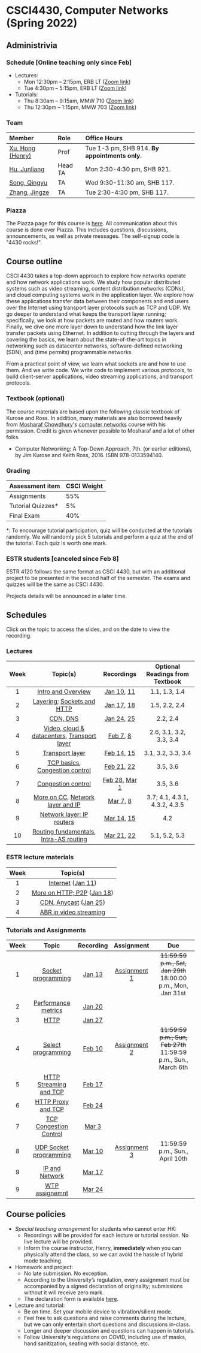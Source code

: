 # CSCI4430, Computer Networks (Spring 2022)

## Administrivia

### Schedule [Online teaching only since Feb]
- Lectures: 
  * Mon 12:30pm – 2:15pm, ERB LT ([Zoom link](https://cuhk.zoom.us/j/92811984025?pwd=eGE4Um5SV0Nwd3RJTlh2WmFpV2wzdz09))
  * Tue 4:30pm – 5:15pm, ERB LT ([Zoom link](https://cuhk.zoom.us/j/95299586369?pwd=N2RnM3h6VkJlTG1ncVZHMEFsa0laUT09))
- Tutorials:
  * Thu 8:30am – 9:15am, MMW 710 ([Zoom link](https://cuhk.zoom.us/j/94590014376?pwd=NDdlRzVDQW9oQURyMU5ESTJEUHh3Zz09))
  * Thu 12:30pm – 1:15pm, MMW 703 ([Zoom link](https://cuhk.zoom.us/j/97625841388?pwd=R2ZpYm9RWmFNMFBqQjNYL3pSN1A4Zz09))

### Team
| Member | Role | Office Hours |
| :---------------- | :--- | :----------- |
| [Xu, Hong (Henry)](https://henryhxu.github.io/) | Prof | Tue 1-3 pm, SHB 914. **By appointments only.** |
| [Hu, Junliang](mailto:jlhu@cse.cuhk.edu.hk) | Head TA | Mon 2:30-4:30 pm, SHB 921. |
| [Song, Qingyu](mailto:qysong21@cse.cuhk.edu.hk) | TA | Wed 9:30-11:30 am, SHB 117. |
| [Zhang, Jingze](mailto:zhang_jing_ze@link.cuhk.edu.hk) | TA | Tue 2:30-4:30 pm, SHB 117. |

### Piazza
The Piazza page for this course is [here](https://piazza.com/cuhk.edu.hk/spring2022/csci4430).
All communication about this course is done over Piazza. This includes questions, discussions, announcements, as well as private messages. 
The self-signup code is "4430 rocks!".

## Course outline
CSCI 4430 takes a top-down approach to explore how networks operate and how network applications work. We study how popular distributed systems such as video streaming, content distribution networks (CDNs), and cloud computing systems work in the application layer. We explore how these applications transfer data between their components and end users over the Internet using transport layer protocols such as TCP and UDP. We go deeper to understand what keeps the transport layer running; specifically, we look at how packets are routed and how routers work. Finally, we dive one more layer down to understand how the link layer transfer packets using Ethernet. In addition to cutting through the layers and covering the basics, we learn about the state-of-the-art topics in networking such as datacenter networks, software-defined networking (SDN), and (time permits) programmable networks.

From a practical point of view, we learn what sockets are and how to use them. And we write code. We write code to implement various protocols, to build client-server applications, video streaming applications, and transport protocols.

### Textbook (optional)
The course materials are based upon the following classic textbook of Kurose and Ross. In addition, many materials are also borrowed heavily from [Mosharaf Chowdhury](http://www.mosharaf.com/)'s [computer networks](https://github.com/mosharaf/eecs489) course with his permission. Credit is given whenever possible to Mosharaf and a lot of other folks.
- Computer Networking: A Top-Down Approach, 7th. (or earlier editions), by Jim Kurose and Keith Ross, 2016. ISBN 978-0133594140.

### Grading
| Assessment item | CSCI Weight 
| :---------------- | :--- | 
| Assignments | 55% | 
| Tutorial Quizzes* | 5% |
| Final Exam | 40% | 

\*: To encourage tutorial participation, quiz will be conducted at the tutorials randomly. We will randomly pick 5 tutorials and perform a quiz at the end of the tutorial. Each quiz is worth one mark.

### ESTR students [canceled since Feb 8]
ESTR 4120 follows the same format as CSCI 4430, but with an additional project to be presented in the second half of the semester. The exams and quizzes will be the same as CSCI 4430.

Projects details will be announced in a later time.

## Schedules
Click on the topic to access the slides, and on the date to view the recording. 

### Lectures
| Week | Topic(s) | Recordings | Optional Readings from Textbook |
| :-----------: | :-----------------: | :------------: | :------------: | 
| 1 | [Intro and Overview](lecture/lec1.pptx) | [Jan 10](https://cuhk.zoom.us/rec/share/GMBuuyiGyLKiHf_dbTPYC1KZXTIFAOdwfq7bcpUrsU-QyzugFh0g9iMErY3SsSrW.YS3CeSVtEPexD0F1), [11](https://cuhk.zoom.us/rec/share/88tdIlzjsMBhNQxtWYdd6TB--z-L4uEZBVBQvVXYdaDLQ8c0kXVH1zTNizqc193u.ZO8WyP5rvFng777j) | 1.1, 1.3, 1.4
| 2 | [Layering](lecture/lec2.pptx); [Sockets and HTTP](lecture/lec3.pptx) | [Jan 17](https://cuhk.zoom.us/rec/share/c5VrWKFwujdmMsgG7X9yasAPxhWlx1jj_3Rss8WwsL76rVCn1Grbl_YPjFVExg.fQOAykjhesRzjjWg), [18](https://cuhk.zoom.us/rec/share/d186v4bsOmWlKBxqd4jIYp4Win1y7L2f97WYDmg1MG6wcXpj6l8S6z3ebEKNImC0.NUY8kc11kSrQuoVP) | 1.5, 2.2, 2.4
| 3 | [CDN, DNS](lecture/lec4.pptx) | [Jan 24](https://cuhk.zoom.us/rec/share/KofQlqZ0Le6pJfJRSxUCvydViVuIY0soEFZzi_-jpAsu1jKSIyedUdxs2Zak1-8D.OCkuSjtQ5dUXMqH4), [25](https://cuhk.zoom.us/rec/share/OqAjOywy6n5Dnc7Ol2ix50_cCdU1ZLsjrnCTjQTbbuyIbrho12LliuIzNk9SMkvV.Tn6y8B7LIBFWe0FQ) | 2.2, 2.4
| 4 | [Video, cloud & datacenters](lecture/lec5.pptx), [Transport layer](lecture/lec6.pptx) | [Feb 7](https://cuhk.zoom.us/rec/share/DARFr18scLH3vOhatySK7BFS2NWdxkIqiLG3Y9GBVI5HmLoSkOiCHsxeis_HmkXg.u9T9lTBaRHdat8fh), [8](https://cuhk.zoom.us/rec/share/ikaPJSkyz0pObEZEI0wLpayXMGCiqeB9pxfrE55C9as0WVh750A2GyWNMPJ1YMOB.r213Z8hCro7My7ZO) | 2.6, 3.1, 3.2, 3.3, 3.4
| 5 | [Transport layer](lecture/lec6.pptx) | [Feb 14](https://cuhk.zoom.us/rec/share/qyR78D1rH_WG87amLo_NlGpA2vhbFBZuBOTLzsyiSCJ79wruT46wlfY1ZUBX0m2s.IH0RI6OHlNTi2XGX), [15](https://cuhk.zoom.us/rec/share/Wf1-ZBOeMj0kwoe1sBQkN0k9DPEY1cNUw3DMUdyMy5bKvj3qHOHM7kzJLRAHt5pK.3kacaFTWgYxS5Xt8) |  3.1, 3.2, 3.3, 3.4
| 6 | [TCP basics](lecture/lec7.pptx), [Congestion control](lecture/lec8.pptx) | [Feb 21](https://cuhk.zoom.us/rec/share/aDq_1pJ0QEqf4NCO3cEd3ZrKnC5VqD0pTMwePi3hjLB-FCdVF88k-MrQEmnyoBXs.MX5NIn4E_1-_Oalu),  [22](https://cuhk.zoom.us/rec/share/CGF-uBY_9ruG5OR_uCW3BFXFwitaYFl4HgZYxMFphCLvCOd7ygZit1DfLC64DHxS.qCe38hoEtW19S-Jm) |  3.5, 3.6
| 7 | [Congestion control](lecture/lec8.pptx) | [Feb 28](https://cuhk.zoom.us/rec/share/9KKetSM9RIHOQg10dgsmw6QWJmLiM-Ak7SnAGZwWbN1NBhdRMVrUx4s7Tem0U0Pr.UMWv4yc4e0Q9hO4r), [Mar 1](https://cuhk.zoom.us/rec/share/B2ayVmKbqvrPslMh1s9EdRci3Aufs42pqTF8Arr6wJmIrgzLgh3-E926h1hG34nH.Sj5CAL9xcj61tO33) |  3.5, 3.6
| 8 | [More on CC](lecture/lec9.pptx), [Network layer and IP](lecture/lec10.pptx) | [Mar 7](https://cuhk.zoom.us/rec/share/J6sEcYYk_vYX7LypQmqgmXc4JpvkguGffFNsVrbvXe-R0HGlwRJLP3WPfZXGbcqX.RRIKgHEBAGyS6RrL), [8](https://cuhk.zoom.us/rec/share/A0Uj8XXALkzi-day_y0nRWTSM-GytiQ6w8itBheuqPXUVXd3oqZYmP33uf9fEMrY.KNAHR0v43F6i44GM) |  3.7; 4.1, 4.3.1, 4.3.2, 4.3.5
| 9 | [Network layer: IP routers](lecture/lec11.pptx) | [Mar 14](https://cuhk.zoom.us/rec/share/-pmllbAyE0gewxTkibJRuJUgoKMqEciyw9w1CzmROm_PMf9BhVAM0tYUiMrMbJYj.MpRa7p1LJpR3B3Ut), [15](https://cuhk.zoom.us/rec/share/iIW8LmGKCyUSX4jZZPohR9eOHR5QjHrbDJaBf32I3zelETG1zf9ljDKjr4ejbB8S.SXxrs22DE0JhS1Rp) | 4.2
| 10 | [Routing fundamentals](lecture/lec12.pptx), [Intra-AS routing](lecture/lec13.pptx) | [Mar 21](https://cuhk.zoom.us/rec/share/3a4YPQfEZdbk685CNWkptYQfvfcwjmM5hzTaueq4ebPGLt80tNbd0SU0EYbrLG_k.ZSChAlrwwOvX81N-), [22](https://cuhk.zoom.us/rec/share/Ws0nndfowdbrtNe6uVjHr4cTy_ROWTBCf7vqATbeKAXM1B6Xyehjz6C7ThYTLNuF.TAlfVdJUrwRLRdj5) | 5.1, 5.2, 5.3

### ESTR lecture materials
| Week | Topic(s) | 
| :-----------: | :-----------------: | 
| 1 | [Internet](lecture/estr1.pptx) ([Jan 11](https://cuhk.zoom.us/rec/share/3SZewEFYrPtDs01sjRwfKvTSSavGl65htD0RBTSy4v9jEgeZHdk38FHHhaZAx_zC.We45sM8DXlSAhJvj))
| 2 | [More on HTTP; P2P](lecture/estr2.pptx) ([Jan 18](https://cuhk.zoom.us/rec/share/PMFQRt2pALxYSfvwqk-KeSAPWFO9NggI6V_F4qlj_0vxZkBdJ0BF8Pf-y1K-CeLH.gmx0QsnHaQlI6W21)) 
| 3 | [CDN, Anycast](lecture/estr3.pptx) ([Jan 25](https://cuhk.zoom.us/rec/share/Usy19DUczqZ9dCzoIlwgoZXFWHcVJns6LfQQl65FBrhm6QRaM463QXtJnNnnzKdM.ZV7pn34V5u2H8feB))
| 4 | [ABR in video streaming](lecture/estr4.pdf)

### Tutorials and Assignments

| Week | Topic | Recording | Assignment | Due |
| :---: | :------------------: | :-----: | :-------------: | :-------------: |
| 1 | [Socket programming](tutorial/T01/tut01.pptx) | [Jan 13](https://cuhk.zoom.us/rec/share/ocCYRX0Pv0ZZfA3qEMIRc9JM5jDZLR9w8x6rnRtBG84f6_1cuu-L0igeQW9SKoUe.OiV8_R37BIAKtOPd?startTime=1642033608000) | [Assignment 1](assignment/assignment-1) | ~~11:59:59 p.m., Sat, Jan 29th~~ 18:00:00 p.m., Mon, Jan 31st |
| 2 | [Performance metrics](tutorial/T02/tut02.pptx) | [Jan 20](https://cuhk.zoom.us/rec/share/bN593V2QGLPNNZea6JewUtsWXiS-CcTvXc5m0FW68vahSLNwvYsDtksM5tJu0O4K.FBghXgcsGMJ8eb_S?startTime=1642652855000) | ||
| 3 | [HTTP](tutorial/T03/tut03.pptx) | [Jan 27](https://cuhk.zoom.us/rec/share/axNautJdYKCtHOTSEwHOLNUdT5WIWvce7gXJ3Z3S_idsTYvcI3nXNIDwaOonIbFs.pSVZ_d_cjhTFRbqf?startTime=1643257789000) | ||
| 4 | [Select programming](tutorial/T04/tut04.pptx) | [Feb 10](https://cuhk.zoom.us/rec/share/CDOr9mp0_9bFNWxc_txlzdoPm460e2xpHs8uE4Z0lMC9wDneTIZ2m39OCboiU9dd.uoiGrZpNm07x-PKW) | [Assignment 2](assignment/assignment-2) |~~11:59:59 p.m., Sun, Feb 27th~~ 11:59:59 p.m., Sun., March 6th|
| 5 |[HTTP Streaming and TCP](tutorial/T05/tut05.pptx)|[Feb 17](https://cuhk.zoom.us/rec/play/uaZUp3aVwBU3KKjg9LJ7jicr4LU8bHtUhwiLPmHdXBxJelwLs2dax4ZV0FaFcnj-vwriN_tN1dtQ9SZM.Ox-oeJskmDqqumKI?autoplay=true&startTime=1645072024000)|||
| 6 |[HTTP Proxy and TCP](tutorial/T06/tut06.pptx)|[Feb 24](https://cuhk.zoom.us/rec/play/JYn0vx0UWM_xBrHpb9YOAoUbv48sguxQmoNXq61bI-F5SRNn9N-VcVNci_b87bPKRC55kT8AkvxbFd5L.5e5IuA88lu64Q-3G?autoplay=true&startTime=1645676927000)|||
| 7 |[TCP Congestion Control](tutorial/T07/tut07.pptx)|[Mar 3](https://cuhk.zoom.us/rec/play/nnzhtdIPW04zDjaoAMY1aZODoaObZFDxjV07LLaiPcP-dNh1nEsjCqZBnU-jSZUP6-CCjN2i-xonqnMr.3b5D-22kFZW34eB2?autoplay=true&startTime=1646267408000)|||
| 8 |[UDP Socket programming](tutorial/T08/tut08.pptx)|[Mar 10](https://cuhk.zoom.us/rec/play/7Fosstztv2zG6Sl4OI0_HliePhxHo4_yifN-VtZrVIPrMUrTId-9DAGaVUjCJL3PfIS4t58971yKZLBM.qaYOMX7_IoLguOF0?autoplay=true&startTime=1646886484000)|[Assignment 3](assignment/assignment-3)|11:59:59 p.m., Sun., April 10th |
| 9 |[IP and Network](tutorial/T09/tut09.pptx)|[Mar 17](https://cuhk.zoom.us/rec/play/dK7ZJZicHPfBUNM76Dfgg7AYs69t3QYQMo0KA2jUh3_9jvYEs57B4ZvRJyt5qew5UTlyEQAMaFz9Njo4.XjtPPx4KgylH-78X?autoplay=true&startTime=1647491403000)|||
| 9 |[WTP assignemnt](tutorial/T10/tut10.pptx)|[Mar 24](https://cuhk.zoom.us/rec/share/V3EJuwG4WHvsEO67fg63-mOaVB7ASK6xxGAmQclrcD8NafXCpbek9SYTDvSzOb0R.l8UdKAGeY7b3HfbY?startTime=1648082217000)|||


## Course policies
- *Special teaching arrangement* for students who cannot enter HK:
  * Recordings will be provided for each lecture or tutorial session. No live lecture will be provided.
  * Inform the course instructor, Henry, **immediately** when you can physically attend the class, so we can avoid the hassle of hybrid mode teaching.
- Homework and project: 
  * No late submission. No exception.
  * According to the University’s regulation, every assignment must be accompanied by a signed declaration of originality; submissions without it will receive zero mark.
  * The declaration form is available [here](declaration_en.doc).
- Lecture and tutorial:
  * Be on time. Set your mobile device to vibration/silient mode.
  * Feel free to ask questions and raise comments during the lecture, but we can only entertain short questions and discussions in-class.
  * Longer and deeper discussion and questions can happen in tutorials.
  * Follow University's regulations on COVID, including use of masks, hand sanitization, seating with social distance, etc.
